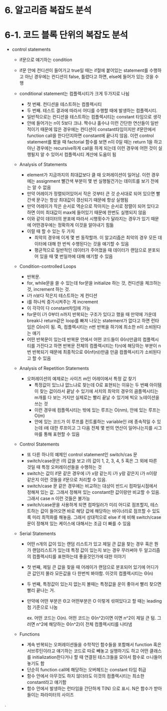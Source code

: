 # 6. 알고리즘 복잡도 분석

# 6-1. 코드 블록 단위의 복잡도 분석

- control statements
  - if문으로 얘기하는 condition

  - if문 안에 컨디션이 들어가고 true일 때는 if절에 붙어있는 statement를 수행하고 아닌 경우에는 컨디션이 false, 틀렸다고 하면, else에 들어가 있는 것을 수행

  - conditional statement는 컴플렉시티가 크게 두가지로 나뉨

    - 첫 번째. 컨디션을 테스트하는 컴플렉시티
    - 두 번째. 테스트 결과에 따라서 어디를 수행할 때에 발생하는 컴플렉시티.
    - 일반적으로는 컨디션을 테스트하는 컴플렉시티는 constant 타임으로 생각
    - 안에 들어가는 n이 5보다 크냐. 짝수냐 홀수냐 이런 간단한 연산들이 일반적이기 때문에 많은 경우에는 컨디션이 constant타임이지만 if문안에서 function call을 한다던지하면 constant에 끝나지 않음. 이런 control statement를 봤을 때 factorial 함수를 보면 n이 0일 때는 return 1을 하고 아닌 경우에는 recursive하게 call을 하게 되는데 이런 경우에 어떤 것이 실행될지 알 수 있어서 컴플렉시티 계산에 도움이 됨

  - Analysis of Statements

    - element가 지금까지의 최대값보다 클 때 오퍼레이션이 일어남. 이런 경우에는 assignment 빨간색 부분이 몇 번 실행될건가는 데이트를 보기 전에는 알 수 없음
    - 만약 어레이가 정렬되어있어서 작은 것부터 큰 것 순서대로 되어 있으면 빨간색 문구는 항상 최대값이 갱신되기 때문에 항상 실행됨
    - 만약 어레이가 작은 순서로 역순으로 작아지는 순서로 정렬이 되어 있다고 하면 이미 최대값이 max에 들어있기 때문에 한번도 실행되지 않음
    - 이와 같이 데이터의 분포에 따라서 시행횟수가 달라지는 경우가 있기 때문에 어떤경우에는 정확하게 이것을 알아내기 힘듦
    - 이럴 때 할 수 있는 두 가지
      - 최악의 경우에 이게 몇 번 동작할까. 이 알고리즘은 최악의 경우 모든 데이터에 대해 한 번씩 수행된다는 것을 얘기할 수 있음
      - 평균적으로 일반적인 데이터가 주어졌을 때 데이터가 랜덤으로 분포되어 있을 때 몇 번일까에 대해 얘기할 수 있음

  - Condition-controlled Loops

    - 반복문. 
    - for, while문을 쓸 수 있는데 for문을 initialize 하는 것, 컨디션을 체크하는 것, increment 하는 것. 
    - i가 n보다 작은지 테스트하는 게 컨디션
    - i를 하나씩 증가시켜주는 게 increment
    - 이 각각이 다 constant차임에 가능
    - for문이 i가 0부터 n까지 반복되는 구조가 있다고 했을 때 만약에 가운데 break나 return같은 loop를 빠져 나오는 statement가 없다고 하면 런타임은 Ω(n)이 됨. 즉, 컴플렉시티는 n번 반복을 하기에 최소한 n이 소비된다는 얘기
    - 어떤 반복문이 있는데 반복문 안에서 어떤 코드들이 Θ(n)만큼의 컴플렉시티를 가진다고 하면 반복문 전체의 컴플렉시티는 f(n)에 해당하는 부분이 n번 반복되기 때문에 최종적으로 Θ(nf(n))만큼 만큼 컴플렉시티가 소비된다고 할 수 있음

  - Analysis of Repetition Statements

    - 오퍼레이션의 예제로는 사이즈 m인 어레이에서 특정 값 찾기
      - 특정값이 있느냐 없느냐로 찾는데 O로 표현되는 이유는 두 번째 아이템이 찾는 겂이라서 끝날 수 있기에 서치의 최악의 경우의 큼플렉시티는 m개를 다 보는 거지만 실제로는 빨리 끝날 수 있기에 빅오 노테이션을 쓰는 것
      - 이런 경우에 컴플렉시티는 밖에 있는 루프는 O(nm), 안에 있는 루프는 O(m)
      - 안에 있는 코드가 이 루프를 컨트롤하는 variable인 i에 종속적일 수 있는데 i에 대한 루프이고 그 다음 전체 몇 번의 연산이 일어나는지를 시그마를 통해 표현할 수 있음

  - Control Statements

    - 또 다른 하나의 예제인 control statement인 switch/cas 문
    - switch/case문은 i의 값을 보고 i의 값이 1, 2, 3, 4, 5 혹은 그 외에 따른 것일 때 특정 오퍼레이션들을 수행하는 것
    - switch는 값이 if문 같은 경우에 i가 x랑 같는지 i가 y랑 같은지 i가 n이랑 같은지 이런 것들을 if문으로 처리할 수 있음. 
    - switch/case 문 같은 경우에는 비교하는 대상이 반드시 컴파일시점에서 정해져 있는 값. 그래서 정해져 있는 constant한 값이랑만 비교할 수 있음. 그래서 case n 이런 것들은 불가능
    - switch/case문을 사용하게 되면 컴파일러가 미리 어디로 점프할지, 테스트하는 값이 들어오면 바로 해당 값에 해당하는 바이너리로 점프할 수 있도록 미리 최적화를 해놓음. 그래서 상대적으로 else if 에 비해 switch/case문이 정해져 있는 케이스에 대해서는 조금 더 빠를 수 있음

  - Serial Statements

    - 어떤 n개의 값이 있는 랜덤 리스트가 있고 제일 큰 값을 찾는 경우 혹은 뭔가 랜덤리스트가 있는데 특정 값이 있는지 보는 경우 무러써야 두 알고리즘의 컴플렉시티를 표현하는데 좋을것인가에 대한 이야기

    - 첫 번째, 제일 큰 값을 찾을 때 어레이가 랜덤으로 분포되어 있기에 어디가 큰 값인지 몰라 모든값을 다 한번씩 봐야함. 이것의 컴플렉시티는 Θ(n)

    - 두 번째, 특정값이 있는지 없는지 볼때는 특정값을 운이 좋아서 빨리 찾으면 빨리 끝나는 거. 

    - 만약에 어떤 부분은 Θ고 어떤부분은 O 이렇게 섞여있다고 할 때는 leading 첨 기준으로 나눔

      ex. 어떤 코드는 O(n). 어떤 코드는 Θ(n^2)이면 이면 n^2이 제일 큰 텀. 그러면 n^2에 해당하는 Θ(n^2)이 전체 컴플렉시티를 나타냄 

  - Functions

    - 계속 반복되는 오퍼레이션들을 수학적인 함수들을 포함해서 function 혹은 서브루틴이라고 얘기하는 코드로 따로 빼놓고 실행하기도 하고 어떤 클래스를 initialization한다거나 할 때 연결된 테스크들을 모아서 함수로 ㅁ나들어 놓기도 함
    - 단순히 function call에 해당하는 오버헤드는 constant 타임 취급
    - 함수 안에서 아무것도 하지 않더라도 이것의 컴플렉시티는 최소한 constant라고 얘기함
    - 함수 안에서 발생하는 런타임을 간단하게 T(N) 으로 표시. N은 함수가 받아들이는 파라미터의 사이즈

. 
